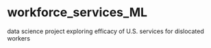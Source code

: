 # workforce_services_ML
data science project exploring efficacy of U.S. services for dislocated workers
